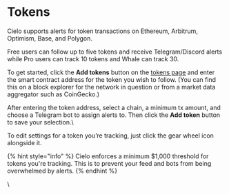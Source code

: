 # Tokens

Cielo supports alerts for token transactions on Ethereum, Arbitrum, Optimism, Base, and Polygon.

Free users can follow up to five tokens and receive Telegram/Discord alerts while Pro users can track 10 tokens and Whale can track 30.

To get started, click the **Add tokens** button on the [tokens page](https://app.cielo.finance/configure/tokens) and enter the smart contract address for the token you wish to follow. (You can find this on a block explorer for the network in question or from a market data aggregator such as CoinGecko.)

After entering the token address, select a chain, a minimum tx amount, and choose a Telegram bot to assign alerts to. Then click the **Add token** button to save your selection.\


To edit settings for a token you’re tracking, just click the gear wheel icon alongside it.



{% hint style="info" %}
Cielo enforces a minimum $1,000 threshold for tokens you're tracking. This is to prevent your feed and bots from being overwhelmed by alerts.
{% endhint %}

\
